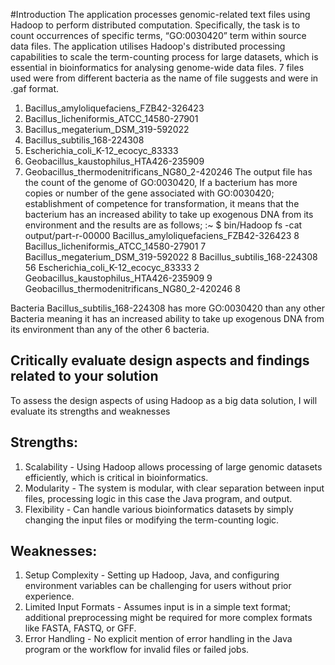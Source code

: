 #Introduction
The application processes genomic-related text files using Hadoop to perform distributed 
computation. Specifically, the task is to count occurrences of specific terms, “GO:0030420” term 
within source data files. 
The application utilises Hadoop's distributed processing capabilities to scale the term-counting 
process for large datasets, which is essential in bioinformatics for analysing genome-wide data 
files. 7 files used were from different bacteria as the name of file suggests and were in .gaf 
format.  
1. Bacillus_amyloliquefaciens_FZB42-326423 
2. Bacillus_licheniformis_ATCC_14580-27901 
3. Bacillus_megaterium_DSM_319-592022 
4. Bacillus_subtilis_168-224308 
5. Escherichia_coli_K-12_ecocyc_83333 
6. Geobacillus_kaustophilus_HTA426-235909 
7. Geobacillus_thermodenitrificans_NG80_2-420246 
The output file has the count of the genome of GO:0030420, If a bacterium has more copies or 
number of the gene associated with GO:0030420; establishment of competence for 
transformation, it means that the bacterium has an increased ability to take up exogenous DNA 
from its environment and the results are as follows;
:~ $ bin/Hadoop fs -cat output/part-r-00000
Bacillus_amyloliquefaciens_FZB42-326423 8
Bacillus_licheniformis_ATCC_14580-27901 7 
Bacillus_megaterium_DSM_319-592022 8
Bacillus_subtilis_168-224308 56
Escherichia_coli_K-12_ecocyc_83333 2
Geobacillus_kaustophilus_HTA426-235909 9
Geobacillus_thermodenitrificans_NG80_2-420246 8
   
Bacteria Bacillus_subtilis_168-224308 has more GO:0030420 than any other Bacteria meaning it 
has an increased ability to take up exogenous DNA from its environment than any of the other 6 
bacteria. 
## Critically evaluate design aspects and findings related to your solution 
To assess the design aspects of using Hadoop as a big data solution, I will evaluate its strengths 
and weaknesses 
## Strengths: 
1. Scalability - Using Hadoop allows processing of large genomic datasets efficiently, which is 
critical in bioinformatics. 
2. Modularity - The system is modular, with clear separation between input files, processing 
logic in this case the Java program, and output. 
3. Flexibility - Can handle various bioinformatics datasets by simply changing the input files or 
modifying the term-counting logic. 
## Weaknesses: 
1. Setup Complexity - Setting up Hadoop, Java, and configuring environment variables can be 
challenging for users without prior experience. 
2. Limited Input Formats - Assumes input is in a simple text format; additional preprocessing 
might be required for more complex formats like FASTA, FASTQ, or GFF. 
3. Error Handling - No explicit mention of error handling in the Java program or the workflow 
for invalid files or failed jobs.
